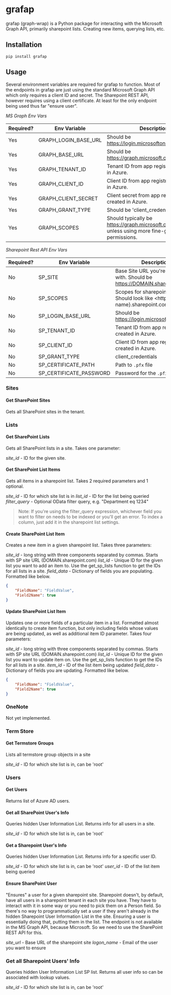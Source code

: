 # grafap

grafap (graph-wrap) is a Python package for interacting with the Microsoft Graph API, primarily sharepoint lists. Creating new items, querying lists, etc.

## Installation

`pip install grafap`

## Usage

Several environment variables are required for grafap to function. Most of the endpoints in grafap are just using the standard Microsoft Graph API which only requires a client ID and secret. The Sharepoint REST API, however requires using a client certificate. At least for the only endpoint being used thus far "ensure user".

*MS Graph Env Vars*

| Required? | Env Variable | Description |
| --------- | ------------ | ----------- |
| Yes | GRAPH_LOGIN_BASE_URL | Should be <https://login.microsoftonline.com/> |
| Yes | GRAPH_BASE_URL | Should be <https://graph.microsoft.com/v1.0/sites/> |
| Yes | GRAPH_TENANT_ID | Tenant ID from app registration created in Azure. |
| Yes | GRAPH_CLIENT_ID | Client ID from app registration created in Azure. |
| Yes | GRAPH_CLIENT_SECRET | Client secret from app registration created in Azure. |
| Yes | GRAPH_GRANT_TYPE | Should be 'client_credentials' |
| Yes | GRAPH_SCOPES | Should typically be <https://graph.microsoft.com/.default> unless using more fine-grained permissions. |

*Sharepoint Rest API Env Vars*

| Required? | Env Variable | Description |
| --------- | ------------ | ----------- |
| No | SP_SITE | Base Site URL you're interacting with. Should be <https://DOMAIN.sharepoint.com/> |
| No | SP_SCOPES | Scopes for sharepoint rest API. Should look like <https://{tenant name}.sharepoint.com/.default> |
| No | SP_LOGIN_BASE_URL | Should be <https://login.microsoftonline.com/> |
| No | SP_TENANT_ID | Tenant ID from app registration created in Azure. |
| No | SP_CLIENT_ID | Client ID from app registration created in Azure. |
| No | SP_GRANT_TYPE | client_credentials |
| No | SP_CERTIFICATE_PATH | Path to `.pfx` file |
| No | SP_CERTIFICATE_PASSWORD | Password for the `.pfx` file. |

### Sites

#### Get SharePoint Sites

Gets all SharePoint sites in the tenant.

### Lists

#### Get SharePoint Lists

Gets all SharePoint lists in a site. Takes one parameter:

*site_id* - ID for the given site.

#### Get SharePoint List Items

Gets all items in a sharepoint list. Takes 2 required parameters and 1 optional.

*site_id* - ID for which site list is in
*list_id* - ID for the list being queried
*filter_query* - Optional OData filter query, e.g. "Department eq 1234"

> Note: If you're using the filter_query expression, whichever field you want to filter on needs to be indexed or you'll get an error. To index a column, just add it in the sharepoint list settings.

#### Create SharePoint List Item

Creates a new item in a given sharepoint list. Takes three parameters:

*site_id* - long string with three components separated by commas. Starts with SP site URL (DOMAIN.sharepoint.com)
*list_id* - Unique ID for the given list you want to add an item to. Use the get_sp_lists function to get the IDs for all lists in a site.
*field_data* - Dictionary of fields you are populating. Formatted like below.

```json
{
    "FieldName": "FieldValue",
    "Field2Name": true
}
```

#### Update SharePoint List Item

Updates one or more fields of a particular item in a list. Formatted almost identically to create item function, but only including fields whose values are being updated, as well as additional item ID parameter. Takes four parameters:

*site_id* - long string with three components separated by commas. Starts with SP site URL (DOMAIN.sharepoint.com)
*list_id* - Unique ID for the given list you want to update item on. Use the get_sp_lists function to get the IDs for all lists in a site.
*item_id* - ID of the list item being updated
*field_data* - Dictionary of fields you are updating. Formatted like below.

```json
{
    "FieldName": "FieldValue",
    "Field2Name": true
}
```

### OneNote

Not yet implemented.

### Term Store

#### Get Termstore Groups

Lists all termstore group objects in a site

*site_id* - ID for which site list is in, can be 'root'

### Users

#### Get Users

Returns list of Azure AD users.

#### Get all SharePoint User's Info

Queries hidden User Information List. Returns info for all users in a site.

*site_id* - ID for which site list is in, can be 'root'

#### Get a Sharepoint User's Info

Queries hidden User Information List. Returns info for a specific user ID.

*site_id* - ID for which site list is in, can be 'root'
*user_id* - ID of the list item being queried

#### Ensure SharePoint User

"Ensures" a user for a given sharepoint site. Sharepoint doesn't, by default, have all users in a sharepoint tenant in each site you have. They have to interact with it in some way or you need to pick them on a Person field. So there's no way to programmatically set a user if they aren't already in the hidden Sharepoint User Information List in the site. Ensuring a user is essentially doing that, putting them in the list. The endpoint is not available in the MS Graph API, because Microsoft. So we need to use the SharePoint REST API for this.

*site_url* - Base URL of the sharepoint site
*logon_name* - Email of the user you want to ensure

### Get all Sharepoint Users' Info

Queries hidden User Information List SP list. Returns all user info so can be associated with lookup values.

*site_id* - ID for which site list is in, can be 'root'
